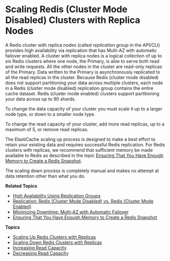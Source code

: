# Scaling Redis \(Cluster Mode Disabled\) Clusters with Replica Nodes<a name="Scaling.RedisReplGrps"></a>

A Redis cluster with replica nodes \(called *replication group* in the API/CLI\) provides high availability via replication that has Multi\-AZ with automatic failover enabled\. A cluster with replica nodes is a logical collection of up to six Redis clusters where one node, the Primary, is able to serve both read and write requests\. All the other nodes in the cluster are read\-only replicas of the Primary\. Data written to the Primary is asynchronously replicated to all the read replicas in the cluster\. Because Redis \(cluster mode disabled\) does not support partitioning your data across multiple clusters, each node in a Redis \(cluster mode disabled\) replication group contains the entire cache dataset\. Redis \(cluster mode enabled\) clusters support partitioning your data across up to 90 shards\.

To change the data capacity of your cluster you must scale it up to a larger node type, or down to a smaller node type\.

To change the read capacity of your cluster, add more read replicas, up to a maximum of 5, or remove read replicas\.

The ElastiCache scaling up process is designed to make a best effort to retain your existing data and requires successful Redis replication\. For Redis clusters with replicas, we recommend that sufficient memory be made available to Redis as described in the topic [Ensuring That You Have Enough Memory to Create a Redis Snapshot](BestPractices.BGSAVE.md)\. 

 The scaling down process is completely manual and makes no attempt at data retention other than what you do\.

**Related Topics**
+ [High Availability Using Replication Groups](Replication.md)
+ [Replication: Redis \(Cluster Mode Disabled\) vs\. Redis \(Cluster Mode Enabled\)](Replication.Redis-RedisCluster.md)
+ [Minimizing Downtime: Multi\-AZ with Automatic Failover](AutoFailover.md)
+ [Ensuring That You Have Enough Memory to Create a Redis Snapshot](BestPractices.BGSAVE.md)

**Topics**
+ [Scaling Up Redis Clusters with Replicas](Scaling.RedisReplGrps.ScaleUp.md)
+ [Scaling Down Redis Clusters with Replicas](Scaling.RedisReplGrps.ScaleDown.md)
+ [Increasing Read Capacity](Scaling.RedisReplGrps.ScaleOut.md)
+ [Decreasing Read Capacity](Scaling.RedisReplGrps.ScaleIn.md)